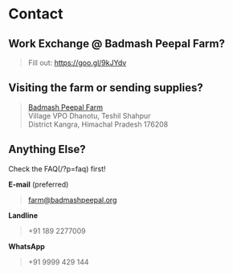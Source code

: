 <!--
Title: Contact us
Scripts:


 

-->

Contact
==========

Work Exchange @ Badmash Peepal Farm?
----------

> Fill out: https://goo.gl/9kJYdv

Visiting the farm or sending supplies?
----------

> [Badmash Peepal Farm]( ?p=directions )  
> Village VPO Dhanotu, Teshil Shahpur  
> District Kangra, Himachal Pradesh 176208

Anything Else? 
----------
Check the FAQ(/?p=faq) first!

**E-mail**  (preferred)

> farm@badmashpeepal.org

**Landline**  
	
> +91 189 2277009

**WhatsApp**  
	
> +91 9999 429 144



<!-- 

**Facebook**

> <div class="fb-page" data-href="https://www.facebook.com/badmashpeepal/" data-tabs="messages" data-width="400" data-height="400" data-small-header="true" data-adapt-container-width="true" data-hide-cover="true" data-show-facepile="true"><div class="fb-xfbml-parse-ignore"><blockquote cite="https://www.facebook.com/badmashpeepal/"><a href="https://www.facebook.com/badmashpeepal/">Badmash Peepal</a></blockquote></div></div>

- /javascripts/twitter.js
- 
**Twitter**

> <a class="twitter-timeline" data-dnt="true" href="https://twitter.com/BadmashPeepal" data-widget-id="687524108473520128">Tweets by @BadmashPeepal</a>


- //static.medium.com/embed.js

**Medium**

> <a class="m-profile" href="https://medium.com/@badmashpeepal">Badmash Peepal</a>
-->
